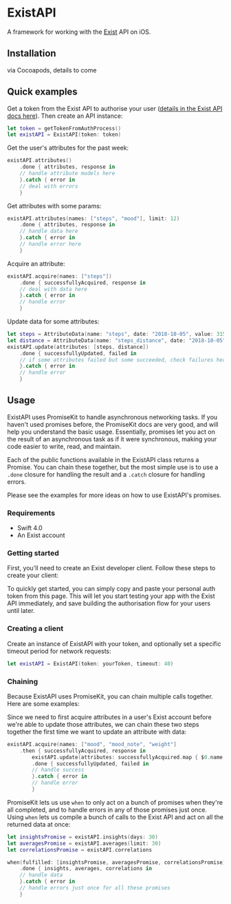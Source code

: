 # ExistAPI

A framework for working with the [Exist](https://exist.io/) API on iOS.

## Installation

via Cocoapods, details to come

## Quick examples

Get a token from the Exist API to authorise your user ([details in the Exist API docs here](http://developer.exist.io/#oauth2-authentication)). Then create an API instance:

```swift
let token = getTokenFromAuthProcess()
let existAPI = ExistAPI(token: token)
```

Get the user's attributes for the past week:

```swift
existAPI.attributes()
	.done { attributes, response in
	// handle attribute models here
	}.catch { error in
	// deal with errors
	}
```

Get attributes with some params:

```swift
existAPI.attributes(names: ["steps", "mood"], limit: 12)
	.done { attributes, response in
	// handle data here
	}.catch { error in
	// handle error here
	}
```

Acquire an attribute:

```swift
existAPI.acquire(names: ["steps"])
	.done { successfullyAcquired, response in
	// deal with data here
	}.catch { error in
	// handle error
	}
```

Update data for some attributes:

```swift
let steps = AttributeData(name: "steps", date: "2018-10-05", value: 3158)
let distance = AttributeData(name: "steps_distance", date: "2018-10-05", value: 1.2)
existAPI.update(attributes: [steps, distance])
	.done { successfullyUpdated, failed in
	// if some attributes failed but some succeeded, check failures here
	}.catch { error in
	// handle error
	}
```

## Usage

ExistAPI uses PromiseKit to handle asynchronous networking tasks. If you haven't used promises before, the PromiseKit docs are very good, and will help you understand the basic usage. Essentially, promises let you act on the result of an asynchronous task as if it were synchronous, making your code easier to write, read, and maintain.

Each of the public functions available in the ExistAPI class returns a Promise. You can chain these together, but the most simple use is to use a `.done` closure for handling the result and a `.catch` closure for handling errors.

Please see the examples for more ideas on how to use ExistAPI's promises.

### Requirements

- Swift 4.0
- An Exist account

### Getting started

First, you'll need to create an Exist developer client. Follow these steps to create your client:

To quickly get started, you can simply copy and paste your personal auth token from this page. This will let you start testing your app with the Exist API immediately, and save building the authorisation flow for your users until later.

### Creating a client

Create an instance of ExistAPI with your token, and optionally set a specific timeout period for network requests:

```swift
let existAPI = ExistAPI(token: yourToken, timeout: 40)
```

### Chaining

Because ExistAPI uses PromiseKit, you can chain multiple calls together. Here are some examples:

Since we need to first acquire attributes in a user's Exist account before we're able to update those attributes, we can chain these two steps together the first time we want to update an attribute with data:

```swift
existAPI.acquire(names: ["mood", "mood_note", "weight"]
	.then { successfullyAcquired, response in
		existAPI.update(attributes: successfullyAcquired.map { $0.name }
		.done { successfullyUpdated, failed in
		// handle success
		}.catch { error in
		// handle error
		}
```

PromiseKit lets us use `when` to only act on a bunch of promises when they're all completed, and to handle errors in any of those promises just once. Using `when` lets us compile a bunch of calls to the Exist API and act on all the returned data at once:

```swift
let insightsPromise = existAPI.insights(days: 30)
let averagesPromise = existAPI.averages(limit: 30)
let correlationsPromise = existAPI.correlations

when(fulfilled: [insightsPromise, averagesPromise, correlationsPromise])
	.done { insights, averages, correlations in
	// handle data
	}.catch { error in
	// handle errors just once for all these promises
	}
```
